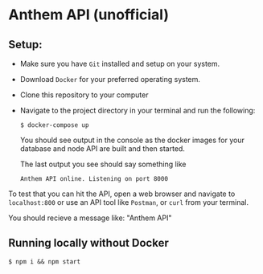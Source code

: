 # Anthem API (unofficial)

## Setup:

- Make sure you have `Git` installed and setup on your system.
- Download `Docker` for your preferred operating system.
- Clone this repository to your computer
- Navigate to the project directory in your terminal and run the following:

  ```
  $ docker-compose up
  ```

  You should see output in the console as the docker images for your database and node API are built and then started.

  The last output you see should say something like

  ```
  Anthem API online. Listening on port 8000
  ```

To test that you can hit the API, open a web browser and navigate to `localhost:800` or use an API tool like `Postman`, or `curl` from your terminal.

You should recieve a message like: "Anthem API"

## Running locally without Docker

```
$ npm i && npm start
```
